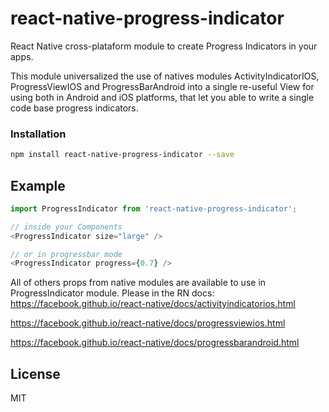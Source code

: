 # react-native-progress-indicator
React Native cross-plataform module to create Progress Indicators in your apps.

This module universalized the use of natives modules ActivityIndicatorIOS, ProgressViewIOS and ProgressBarAndroid into a single re-useful View for using both in Android and iOS platforms, that let you able to write a single code base progress indicators.

### Installation

```bash
npm install react-native-progress-indicator --save
```

## Example

```javascript
import ProgressIndicator from 'react-native-progress-indicator';

// inside your Components
<ProgressIndicator size="large" />

// or in progressbar mode
<ProgressIndicator progress={0.7} />
```

All of others props from native modules are available to use in ProgressIndicator module. Please in the RN docs: 
https://facebook.github.io/react-native/docs/activityindicatorios.html

https://facebook.github.io/react-native/docs/progressviewios.html

https://facebook.github.io/react-native/docs/progressbarandroid.html

## License
MIT
